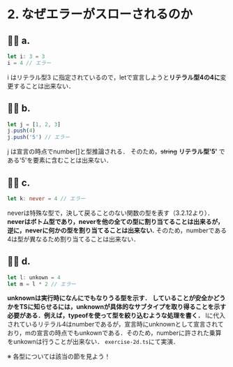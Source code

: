 # 2. なぜエラーがスローされるのか
## 🙆‍♂️ a.
```ts
let i: 3 = 3
i = 4 // エラー
```
i はリテラル型3 に指定されているので，letで宣言しようと**リテラル型4の4に**変更することは出来ない．


## 🙍‍♂️ b.
```ts
let j = [1, 2, 3]
j.push(4)
j.push('5') // エラー
```
j は宣言の時点でnumber[]と型推論される．
そのため，~~string~~ **リテラル型\'5\'** である'5'を要素に含むことは出来ない．


## 🙍‍♂️ c.
```ts
let k: never = 4 // エラー
```
neverは特殊な型で，決して戻ることのない関数の型を表す（3.2.12より）．
**neverはボトム型であり，neverを他の全ての型に割り当てることは出来るが，逆に，neverに何かの型を割り当てることは出来ない.**
そのため，numberである4は型が異なるため割り当てることは出来ない．


## 🙍‍♂️ d.
```ts
let l: unkown = 4
let m = l * 2 // エラー
```
**unknownは実行時になんにでもなりうる型を示す．**
**していることが安全かどうかをTSに知らせるには，unknownが具体的なサブタイプを取り得ることを示す必要がある．例えば，typeofを使って型を絞り込むような処理を書く．**
lに代入されているリテラル4はnumberであるが，宣言時にunknownとして宣言されており，mの宣言の時点でもunkownである．そのため，numberに許された乗算をunkownは行うことが出来ない．
`exercise-2d.ts`にて実演．


※ 各型については該当の節を見よう！